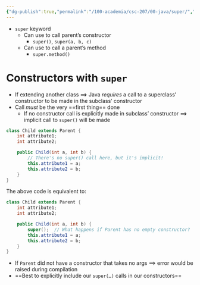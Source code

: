 ```yaml
---
{"dg-publish":true,"permalink":"/100-academia/csc-207/00-java/super/","tags":["#cs","#java","#lecture","#note","university"],"created":"2024-10-05T23:41:16.300-04:00","updated":"2024-10-06T00:30:16.030-04:00"}
---
```



- `super` keyword
    - Can use to call parent’s constructor
        - `super()`, `super(a, b, c)`
    - Can use to call a parent’s method
        - `super.method()`

# Constructors with `super`

- If extending another class $\implies$ Java *requires* a call to a superclass’ constructor to be made in the subclass’ constructor
- Call *must* be the very ==first thing== done
    - If no constructor call is explicitly made in subclass’ constructor $\implies$ implicit call to `super()` will be made

```java
class Child extends Parent {
    int attribute1;
    int attribute2;

    public Child(int a, int b) {
        // There's no super() call here, but it's implicit!
        this.attribute1 = a;
        this.attribute2 = b;
    }
}
```

The above code is equivalent to:

```java
class Child extends Parent {
    int attribute1;
    int attribute2;

    public Child(int a, int b) {
        super();  // What happens if Parent has no empty constructor?
        this.attribute1 = a;
        this.attribute2 = b;
    }
}
```

- If `Parent` did not have a constructor that takes no args $\implies$ error would be raised during compilation
- ==Best to explicitly include our `super(…)` calls in our constructors==
